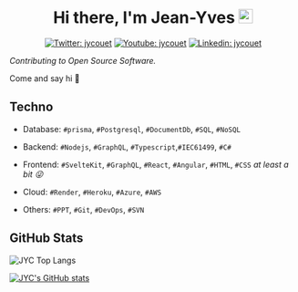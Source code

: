 <div align="center">
   <h1>
    Hi there, I'm Jean-Yves <img src="https://media.giphy.com/media/hvRJCLFzcasrR4ia7z/giphy.gif" width="25px"> 
   </h1>
   
   [![Twitter: jycouet](https://img.shields.io/badge/-jycouet-blue?style=flat-square&logo=Twitter&logoColor=white&link=https://twitter.com/jycouet)](https://twitter.com/jycouet)
   [![Youtube: jycouet](https://img.shields.io/badge/-Jean%20Yves%20Couët-red?style=flat-square&logo=youtube&logoColor=white&link=https://www.youtube.com/channel/UC5053FCXP9BVpW7CHpeA2IA)](https://www.youtube.com/channel/UC5053FCXP9BVpW7CHpeA2IA)
   [![Linkedin: jycouet](https://img.shields.io/badge/-jycouet-blue?style=flat-square&logo=Linkedin&logoColor=white&link=https://www.linkedin.com/in/jycouet/)](https://www.linkedin.com/in/jycouet/)
  
</div>

_Contributing to Open Source Software._

Come and say hi 👋

## Techno

- Database: `#prisma`, `#Postgresql`, `#DocumentDb`, `#SQL`, `#NoSQL`
- Backend: `#Nodejs`, `#GraphQL`, `#Typescript`,`#IEC61499`, `#C#`

- Frontend: `#SvelteKit`, `#GraphQL`, `#React`, `#Angular`, `#HTML`, `#CSS` _at least a bit 😜_

- Cloud: `#Render`, `#Heroku`, `#Azure`, `#AWS`

- Others: `#PPT`, `#Git`, `#DevOps`, `#SVN`

## GitHub Stats

![JYC Top Langs](https://github-readme-stats.vercel.app/api/top-langs/?username=jycouet&layout=compact&theme=dark)

[![JYC's GitHub stats](https://github-readme-stats.vercel.app/api?username=jycouet&&show_icons=true&theme=dark&count_private=true)](https://github.com/jycouet)
